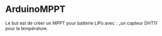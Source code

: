 # ArduinoMPPT

Le but est de créer un MPPT pour batterie LiPo avec :
_un capteur DHT11 pour la température.
